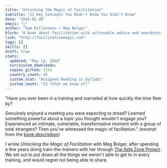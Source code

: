 ```yaml
---
title: "Unlocking the Magic of Facilitation"
subtitle: "11 Key Concepts You Didn't Know You Didn't Know"
date: "2016-01-28"
emoji: "🌟"
author: "Sam Killermann + Meg Bolger"
blurb: "A book about facilitation with actionable advice and anecdotes"
link: "http://facilitationmagic.com"
tags: []
skills: []
draft: true
stats:
  updated: "May 14, 2018"
  curriculum_downloads:
  copies_gifted: 3154
  country_count: 48
  custom_stat: "Assigned Reading in Syllabi"
  custom_count: "23 (that we know of)"
---
```


"Have you ever been in a training and marveled at how quickly the time flew by?

Genuinely enjoyed a meeting you were expecting to dread? Learned something powerful about a topic you thought wouldn't engage you? Experienced an intimate, vulnerable, transformative moment with a group of total strangers? Then you've witnessed the magic of facilitation." (excerpt from the [book description](https://www.amazon.com/Unlocking-Magic-Facilitation-Sam-Killermann/dp/0989760235))

I wrote _Unlocking the Magic of Facilitation_ with Meg Bolger, after spending a few years doing train-the-trainers with her through [The Safe Zone Project](http://thesafezoneproject.com). We set out to put down all the things we weren't able to get to in every training, and would regret not being able to share.
